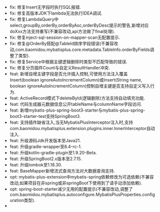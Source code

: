 * fix: 修复Insert无字段时执行SQL报错.
* fix: 修复高版本JDK下lambda无法执行IDEA调试.
* fix: 修复LambdaQuery中select,groupBy,orderBy,orderByAsc,orderByDesc提示的警告,新增对应doXxx方法支持重写(不兼容改动,api方法做了final处理).
* fix: 修复inject-sql-session-on-mapper-scan无配置提示.
* fix: 修复@OrderBy搭配@TableId排序字段错误(不兼容改动,com.baomidou.mybatisplus.core.metadata.TableInfo.orderByFields调整了类型).
* fix: 修复Service中根据主键逻辑删除时类型不匹配导致的错误.
* fix: 修复分页插件Count与自定义ResultHandler冲突.
* feat: 新增自增主键字段是否允许插入控制,可使用方法注入覆盖Insert(boolean ignoreAutoIncrementColumn)或Insert(String name, boolean ignoreAutoIncrementColumn)控制自增主键是否支持自定义写入行为.
* feat: ActiveRecord模式下deleteById(逻辑删除)方法支持自动填充功能.
* feat: 代码生成器元数据信息公开tableName与columnName字段访问.
* feat: 新增mybatis-plus-spring-boot3-starter与mybatis-plus-spring-boot3-starter-test支持SpringBoot3.
* feat: 支持插件缺省注入,当无MybatisPlusInterceptor注入时,支持com.baomidou.mybatisplus.extension.plugins.inner.InnerInterceptor自动注入.
* feat: 升级源码Jdk开发版本至Java21.
* feat: 升级gradle-wrapper至8.4-rc-1.
* feat: 升级kotlin-gradle-plugin至1.9.20-Beta.
* feat: 升级SpringBoot2.x版本至2.7.15.
* feat: 升级lombok至1.18.30.
* feat: BaseMapper新增流式查询方法对大数据查询支持.
* opt: mybatis-plus-extension中mybatis-spring依赖修改为可选依赖(不兼容改动,如果项目在非spring或非springBoot下使用到了请手动添加依赖).
* opt: spring-boot-starter减少无用的配置提示(不兼容改动,调整了com.baomidou.mybatisplus.autoconfigure.MybatisPlusProperties.configuration类型).
*



